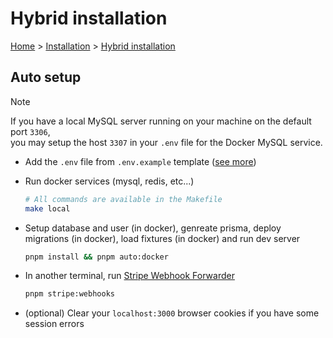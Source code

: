 # Hybrid installation

[Home](../../README.md) > [Installation](../Installation.md) > [Hybrid installation](./hybrid.md)

## Auto setup

> [!NOTE]
> If you have a local MySQL server running on your machine on the default port `3306`, \
> you may setup the host `3307` in your `.env` file for the Docker MySQL service.

- Add the `.env` file from `.env.example` template ([see more](../environment-variables.md))

- Run docker services (mysql, redis, etc...)

    ```bash
    # All commands are available in the Makefile
    make local
    ```

- Setup database and user (in docker), genreate prisma, deploy migrations (in docker), load fixtures (in docker) and run dev server

    ```bash
    pnpm install && pnpm auto:docker
    ```

- In another terminal, run [Stripe Webhook Forwarder](https://docs.stripe.com/webhooks/quickstart)

    ```bash
    pnpm stripe:webhooks
    ```

- (optional) Clear your `localhost:3000` browser cookies if you have some session errors

